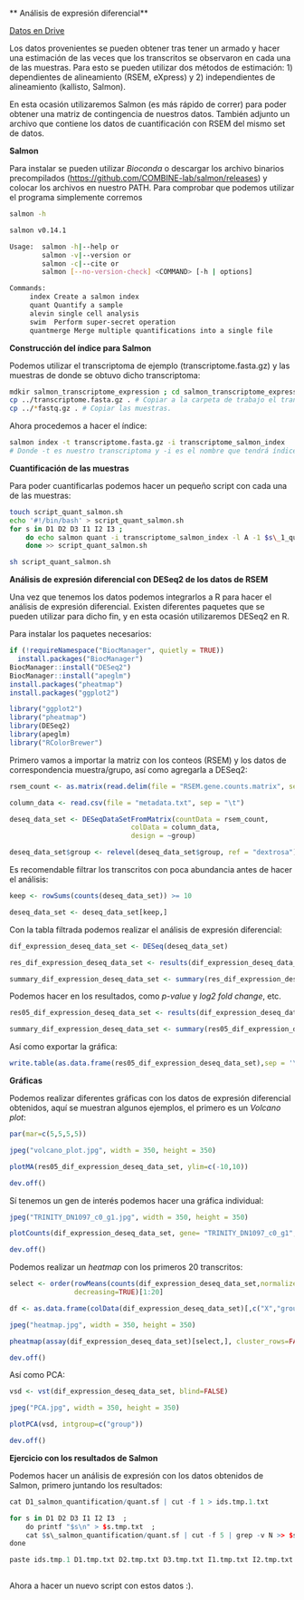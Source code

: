 ** Análisis de expresión diferencial**

[Datos en Drive](https://drive.google.com/drive/folders/1YxRmVkPqvzz-9DIUWv9WjPPDbXMXgwps)

Los datos provenientes se pueden obtener tras tener un armado y hacer una estimación de las veces que los transcritos se observaron en cada una de las muestras. Para esto se pueden utilizar dos métodos de estimación: 1) dependientes de alineamiento (RSEM, eXpress) y 2) independientes de alineamiento (kallisto, Salmon). 

En esta ocasión utilizaremos Salmon (es más rápido de correr) para poder obtener una matriz de contingencia de nuestros datos. También adjunto un archivo que contiene los datos de cuantificación con RSEM del mismo set de datos.

**Salmon**

Para instalar se pueden utilizar *Bioconda* o descargar los archivo binarios precompilados (https://github.com/COMBINE-lab/salmon/releases) y colocar los archivos en nuestro PATH. Para comprobar que podemos utilizar el programa simplemente corremos

```bash
salmon -h

salmon v0.14.1

Usage:  salmon -h|--help or 
        salmon -v|--version or 
        salmon -c|--cite or 
        salmon [--no-version-check] <COMMAND> [-h | options]

Commands:
     index Create a salmon index
     quant Quantify a sample
     alevin single cell analysis
     swim  Perform super-secret operation
     quantmerge Merge multiple quantifications into a single file

```

**Construcción del índice para Salmon**

Podemos utilizar el transcriptoma de ejemplo (transcriptome.fasta.gz) y las muestras de donde se obtuvo dicho transcriptoma:

```bash
mdkir salmon_transcriptome_expression ; cd salmon_transcriptome_expression # Creacion de carpeta de trabajo.
cp ../transcriptome.fasta.gz . # Copiar a la carpeta de trabajo el transcriptoma.  
cp ../*fastq.gz . # Copiar las muestras.
```

Ahora procedemos a hacer el índice:

```bash
salmon index -t transcriptome.fasta.gz -i transcriptome_salmon_index
# Donde -t es nuestro transcriptoma y -i es el nombre que tendrá índice.
```

**Cuantificación de las muestras**

Para poder cuantificarlas podemos hacer un pequeño script con cada una de las muestras:

```bash
touch script_quant_salmon.sh 
echo '#!/bin/bash' > script_quant_salmon.sh 
for s in D1 D2 D3 I1 I2 I3 ; 
	do echo salmon quant -i transcriptome_salmon_index -l A -1 $s\_1_qual_paired_2.fastq.gz -2 $s\_2_qual_paired_2.fastq.gz -p 12 --validateMappings -o $s\_salmon_quantification ; 
	done >> script_quant_salmon.sh

sh script_quant_salmon.sh
```

**Análisis de expresión diferencial con DESeq2 de los datos de RSEM**

Una vez que tenemos los datos podemos integrarlos a R para hacer el análisis de expresión diferencial. Existen diferentes paquetes que se pueden utilizar para dicho fin, y en esta ocasión utilizaremos DESeq2 en R. 

Para instalar los paquetes necesarios:

```R
if (!requireNamespace("BiocManager", quietly = TRUE))
  install.packages("BiocManager")
BiocManager::install("DESeq2")
BiocManager::install("apeglm")
install.packages("pheatmap")
install.packages("ggplot2")

library("ggplot2")
library("pheatmap")
library(DESeq2)
library(apeglm)
library("RColorBrewer")
```

Primero vamos a importar la matriz con los conteos (RSEM) y los datos de correspondencia muestra/grupo, así como agregarla a DESeq2:

```R
rsem_count <- as.matrix(read.delim(file = "RSEM.gene.counts.matrix", sep="\t",  row.names = 1))

column_data <- read.csv(file = "metadata.txt", sep = "\t")

deseq_data_set <- DESeqDataSetFromMatrix(countData = rsem_count,
                              colData = column_data,
                              design = ~group)

deseq_data_set$group <- relevel(deseq_data_set$group, ref = "dextrosa")
```

Es recomendable filtrar los transcritos con poca abundancia antes de hacer el análisis:

```R
keep <- rowSums(counts(deseq_data_set)) >= 10

deseq_data_set <- deseq_data_set[keep,]
```

Con la tabla filtrada podemos realizar el análisis de expresión diferencial: 

```R
dif_expression_deseq_data_set <- DESeq(deseq_data_set)

res_dif_expression_deseq_data_set <- results(dif_expression_deseq_data_set)

summary_dif_expression_deseq_data_set <- summary(res_dif_expression_deseq_data_set)
```

Podemos hacer en los resultados, como *p-value* y *log2 fold change*, etc.

```R
res05_dif_expression_deseq_data_set <- results(dif_expression_deseq_data_set, alpha=0.05)

summary_dif_expression_deseq_data_set <- summary(res05_dif_expression_deseq_data_set)
```

Así como exportar la gráfica:

```R
write.table(as.data.frame(res05_dif_expression_deseq_data_set),sep = '\t' , file="results.tsv")
```

**Gráficas**

Podemos realizar diferentes gráficas con los datos de expresión diferencial obtenidos, aquí se muestran algunos ejemplos, el primero es un *Volcano plot*:

```R
par(mar=c(5,5,5,5))

jpeg("volcano_plot.jpg", width = 350, height = 350)

plotMA(res05_dif_expression_deseq_data_set, ylim=c(-10,10))

dev.off()
```

Sí tenemos un gen de interés podemos hacer una gráfica individual:

```R
jpeg("TRINITY_DN1097_c0_g1.jpg", width = 350, height = 350)

plotCounts(dif_expression_deseq_data_set, gene= "TRINITY_DN1097_c0_g1", intgroup="group")

dev.off()
```

Podemos realizar un *heatmap* con los primeros 20 transcritos:

```R
select <- order(rowMeans(counts(dif_expression_deseq_data_set,normalized=TRUE)),
                decreasing=TRUE)[1:20]

df <- as.data.frame(colData(dif_expression_deseq_data_set)[,c("X","group")])

jpeg("heatmap.jpg", width = 350, height = 350)

pheatmap(assay(dif_expression_deseq_data_set)[select,], cluster_rows=FALSE, show_rownames=FALSE, cluster_cols=FALSE, annotation_col=df)

dev.off()
```

Así como PCA:

```R
vsd <- vst(dif_expression_deseq_data_set, blind=FALSE)

jpeg("PCA.jpg", width = 350, height = 350)

plotPCA(vsd, intgroup=c("group"))

dev.off()
```

**Ejercicio con los resultados de Salmon**

Podemos hacer un análisis de expresión con los datos obtenidos de Salmon, primero juntando los resultados:

```R
cat D1_salmon_quantification/quant.sf | cut -f 1 > ids.tmp.1.txt

for s in D1 D2 D3 I1 I2 I3  ; 
	do printf "$s\n" > $s.tmp.txt  ; 
	cat $s\_salmon_quantification/quant.sf | cut -f 5 | grep -v N >> $s.tmp.txt ; 
done

paste ids.tmp.1 D1.tmp.txt D2.tmp.txt D3.tmp.txt I1.tmp.txt I2.tmp.txt I3.tmp.txt > salmon.matrix.txt	
 
```

Ahora a hacer un nuevo script con estos datos :).
